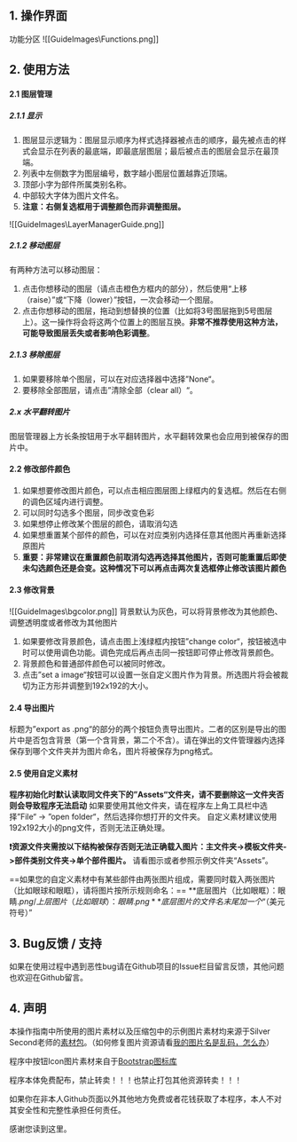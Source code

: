 ## 1. 操作界面
功能分区 ![[GuideImages\Functions.png]]
## 2. 使用方法
#### 2.1 图层管理
##### 2.1.1 显示
1. 图层显示逻辑为：图层显示顺序为样式选择器被点击的顺序，最先被点击的样式会显示在列表的最底端，即最底层图层；最后被点击的图层会显示在最顶端。
2. 列表中左侧数字为图层编号，数字越小图层位置越靠近顶端。
3. 顶部小字为部件所属类别名称。
4. 中部较大字体为图片文件名。
5. **注意：右侧复选框用于调整颜色而非调整图层。**

![[GuideImages\LayerManagerGuide.png]]
##### 2.1.2 移动图层
有两种方法可以移动图层：
1. 点击你想移动的图层（请点击橙色方框内的部分），然后使用“上移（raise）”或“下降（lower）”按钮，一次会移动一个图层。
2. 点击你想移动的图层，拖动到想替换的位置（比如将3号图层拖到5号图层上）。这一操作将会将这两个位置上的图层互换。**非常不推荐使用这种方法，可能导致图层丢失或者影响色彩调整**。
##### 2.1.3 移除图层
1. 如果要移除单个图层，可以在对应选择器中选择”None“。
2. 要移除全部图层，请点击”清除全部（clear all）“。
##### 2.x 水平翻转图片
图层管理器上方长条按钮用于水平翻转图片，水平翻转效果也会应用到被保存的图片中。
#### 2.2 修改部件颜色
1. 如果想要修改图片颜色，可以点击相应图层图上绿框内的复选框。然后在右侧的调色区域内进行调整。
2. 可以同时勾选多个图层，同步改变色彩
3. 如果想停止修改某个图层的颜色，请取消勾选
4. 如果想重置某个部件的颜色，可以在对应类别内选择任意其他图片再重新选择原图片
5. **重要：非常建议在重置颜色前取消勾选再选择其他图片，否则可能重置后即使未勾选颜色还是会变。这种情况下可以再点击两次复选框停止修改该图片颜色**
#### 2.3 修改背景
![[GuideImages\bgcolor.png]]
背景默认为灰色，可以将背景修改为其他颜色、调整透明度或者修改为其他图片
1. 如果要修改背景颜色，请点击图上浅绿框内按钮”change color“，按钮被选中时可以使用调色功能。调色完成后再点击同一按钮即可停止修改背景颜色。
2. 背景颜色和普通部件颜色可以被同时修改。
3. 点击”set a image“按钮可以设置一张自定义图片作为背景。所选图片将会被裁切为正方形并调整到192x192的大小。
#### 2.4 导出图片
标题为”export as .png“的部分的两个按钮负责导出图片。二者的区别是导出的图片中是否包含背景（第一个含背景，第二个不含）。请在弹出的文件管理器内选择保存到哪个文件夹并为图片命名，图片将被保存为png格式。

#### 2.5 使用自定义素材
**程序初始化时默认读取同文件夹下的”Assets“文件夹，请不要删除这一文件夹否则会导致程序无法启动**
如果要使用其他文件夹，请在程序左上角工具栏中选择”File“ -> ”open folder“，然后选择你想打开的文件夹。
自定义素材建议使用192x192大小的png文件，否则无法正确处理。

**❗资源文件夹需按以下结构被保存否则无法正确载入图片：主文件夹->模板文件夹->部件类别文件夹->单个部件图片。**
请看图示或者参照示例文件夹“Assets”。

==如果您的自定义素材中有某些部件由两张图片组成，需要同时载入两张图片（比如眼球和眼眶），请将图片按所示规则命名：==
**底层图片（比如眼眶）：眼睛$.png / 上层图片（比如眼球）：眼睛.png**
底层图片的文件名末尾加一个“$（美元符号）”

## 3. Bug反馈 / 支持
如果在使用过程中遇到恶性bug请在Github项目的Issue栏目留言反馈，其他问题也欢迎在Github留言。

## 4. 声明
本操作指南中所使用的图片素材以及压缩包中的示例图片素材均来源于Silver Second老师的[素材包](https://silversecond.com/WolfRPGEditor/Download.html#0)。（如何修复图片资源请看[我的图片名是乱码，怎么办](FixPic.md)）

程序中按钮Icon图片素材来自于[Bootstrap图标库](https://icons.bootcss.com/)

程序本体免费配布，禁止转卖！！！也禁止打包其他资源转卖！！！

如果你在非本人Github页面以外其他地方免费或者花钱获取了本程序，本人不对其安全性和完整性承担任何责任。

 

感谢您读到这里。